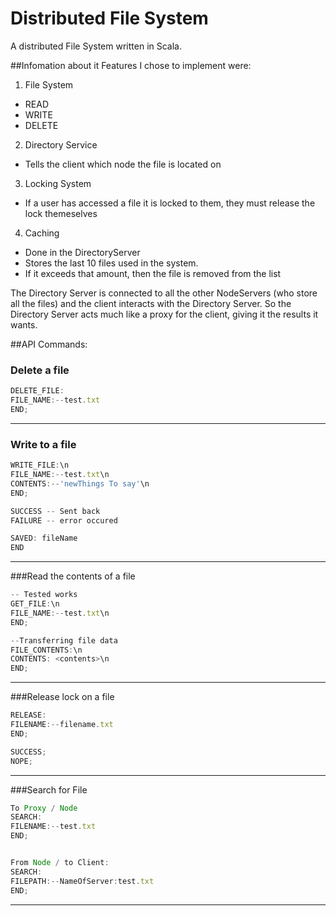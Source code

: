 # Distributed File System
A distributed File System written in Scala.

##Infomation about it
Features I chose to implement were:

1. File System
  - READ
  - WRITE
  - DELETE
2. Directory Service 
  - Tells the client which node the file is located on
3. Locking System
  - If a user has accessed a file it is locked to them, they must release the lock themeselves
4. Caching
  - Done in the DirectoryServer
  - Stores the last 10 files used in the system.
  - If it exceeds that amount, then the file is removed from the list


The Directory Server is connected to all the other NodeServers (who store all the files) and the client interacts with the Directory Server. So the Directory Server acts much like a proxy for the client, giving it the results it wants.

##API Commands:
### Delete a file
```Javascript
DELETE_FILE:
FILE_NAME:--test.txt
END;
```
---

### Write to a file
```javascript
WRITE_FILE:\n
FILE_NAME:--test.txt\n
CONTENTS:--'newThings To say'\n
END;

SUCCESS -- Sent back
FAILURE -- error occured

SAVED: fileName
END
```
---

###Read the contents of a file
```javascript
-- Tested works
GET_FILE:\n
FILE_NAME:--test.txt\n
END;

--Transferring file data
FILE_CONTENTS:\n
CONTENTS: <contents>\n
END;
```
---

###Release lock on a file
```javascript
RELEASE:
FILENAME:--filename.txt
END;

SUCCESS;
NOPE;
```
---

###Search for File
```javascript
To Proxy / Node
SEARCH:
FILENAME:--test.txt
END;


From Node / to Client:
SEARCH:
FILEPATH:--NameOfServer:test.txt
END;
```
---
